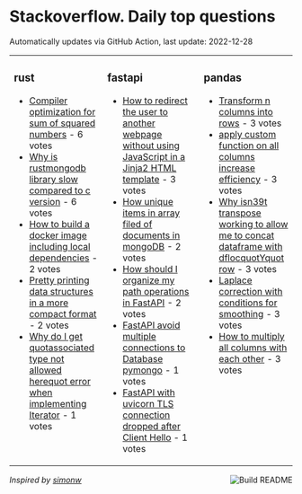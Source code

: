 # Stackoverflow. Daily top questions 

Automatically updates via GitHub Action, last update: <!-- date starts -->2022-12-28<!-- date ends -->


<table><tr><td valign="top" width="33%">

### rust
<!-- rust starts -->
* [Compiler optimization for sum of squared numbers](https://stackoverflow.com/questions/74933895/compiler-optimization-for-sum-of-squared-numbers) - 6 votes
* [Why is rustmongodb library slow compared to c version](https://stackoverflow.com/questions/74929195/why-is-rust-mongodb-library-slow-compared-to-c-version) - 6 votes
* [How to build a docker image including local dependencies](https://stackoverflow.com/questions/74937801/how-to-build-a-docker-image-including-local-dependencies) - 2 votes
* [Pretty printing data structures in a more compact format](https://stackoverflow.com/questions/74932038/pretty-printing-data-structures-in-a-more-compact-format) - 2 votes
* [Why do I get quotassociated type not allowed herequot error when implementing Iterator](https://stackoverflow.com/questions/74925192/why-do-i-get-associated-type-not-allowed-here-error-when-implementing-iterator) - 1 votes
<!-- rust ends -->
</td><td valign="top" width="34%">


### fastapi
<!-- fastapi starts -->
* [How to redirect the user to another webpage without using JavaScript in a Jinja2 HTML template](https://stackoverflow.com/questions/74925057/how-to-redirect-the-user-to-another-webpage-without-using-javascript-in-a-jinja2) - 3 votes
* [How unique items in array filed of documents in mongoDB](https://stackoverflow.com/questions/74942106/how-unique-items-in-array-filed-of-documents-in-mongodb) - 2 votes
* [How should I organize my path operations in FastAPI](https://stackoverflow.com/questions/74936196/how-should-i-organize-my-path-operations-in-fastapi) - 2 votes
* [FastAPI avoid multiple connections to Database pymongo](https://stackoverflow.com/questions/74944842/fastapi-avoid-multiple-connections-to-database-pymongo) - 1 votes
* [FastAPI with uvicorn TLS connection dropped after Client Hello](https://stackoverflow.com/questions/74928625/fastapi-with-uvicorn-tls-connection-dropped-after-client-hello) - 1 votes
<!-- fastapi ends -->
</td><td valign="top" width="34%">


### pandas
<!-- pandas starts -->
* [Transform n columns into rows](https://stackoverflow.com/questions/74938890/transform-n-columns-into-rows) - 3 votes
* [apply custom function on all columns increase efficiency](https://stackoverflow.com/questions/74940265/apply-custom-function-on-all-columns-increase-efficiency) - 3 votes
* [Why isn39t transpose working to allow me to concat dataframe with dflocquotYquot row](https://stackoverflow.com/questions/74941486/why-isnt-transpose-working-to-allow-me-to-concat-dataframe-with-df-locy-row) - 3 votes
* [Laplace correction with conditions for smoothing](https://stackoverflow.com/questions/74933956/laplace-correction-with-conditions-for-smoothing) - 3 votes
* [How to multiply all columns with each other](https://stackoverflow.com/questions/74928049/how-to-multiply-all-columns-with-each-other) - 3 votes
<!-- pandas ends -->
</td></tr></table>

<a href="https://github.com/hp0404/hp0404/actions"><img src="https://github.com/hp0404/hp0404/workflows/Build%20README/badge.svg" align="right" alt="Build README"></a> <p>*Inspired by  [simonw](https://github.com/simonw/simonw)*</p>
